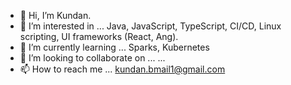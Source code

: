 - 👋 Hi, I’m Kundan.
- 👀 I’m interested in ... Java, JavaScript, TypeScript, CI/CD, Linux scripting, UI frameworks (React, Ang).
- 🌱 I’m currently learning ... Sparks, Kubernetes
- 💞️ I’m looking to collaborate on ... ...
- 📫 How to reach me ... kundan.bmail1@gmail.com

<!---
kbmail1/kbmail1 is a ✨ special ✨ repository because its `README.md` (this file) appears on your GitHub profile.
You can click the Preview link to take a look at your changes.
--->
